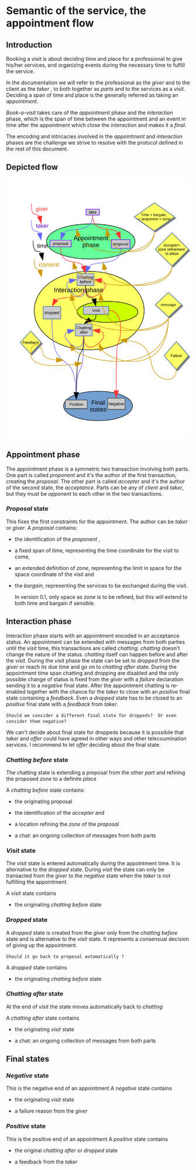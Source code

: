 # Semantic of the service, the appointment flow

## Introduction

Booking a visit is about deciding time and place for a professional to give his/her services, and organizing events during the necessary time to fulfill the service.

In the documentation we will refer to the professional as the _giver_ and to the client as the _taker_ , to both together as _parts_ and to the services as a _visit_.
Deciding a span of time and place is the generally referred as taking an _appointment_. 

*Book-a-visit* takes care of the _appointment_ phase and the _interaction_ phase, which is the span of time between the appointment and an event in time after the appointment which close the _interaction_ and makes it a _final_.

The encoding and intricacies involved in the _appointment_ and _interaction_ phases are the challenge we strive to resolve with the protocol defined in the rest of this document.

## Depicted flow

![flow](book-a-services.svg)

## Appointment phase

The appointment phase is a symmetric two transaction involving both parts.
One part is called _proponent_ and it's the author of the first transaction, creating the _proposal_. The other part is called _accepter_ and it's the author of the second state, the _acceptance_.
Parts can be any of _client_ and _taker_, but they must be _opponent_ to each other in the two transactions.

### _Proposal_ state

This fixes the first constraints for the appointment. The author can be _taker_ or _giver_.
A _proposal_ contains:

* the identification of the _proponent_ , 

* a fixed span of time, representing the time coordinate for the visit to come, 

* an extended definition of _zone_, representing the limit in space for the space coordinate of the visit and 

* the _bargain_, representing the services to be exchanged during the visit.

    In version 0.1, only space as _zone_ is to be refined, but this will extend to both time and bargain if sensible.


## Interaction phase

Interaction phase starts with an appointment encoded in an acceptance status. An appointment can be extended with messages from both parties until the _visit_ time, this transactions are called _chatting_. _chatting_ doesn't change the nature of the status. _chatting_ itself can happen before and after the _visit_.
During the _visit_ phase the state can be set to _dropped_ from the _giver_ or reach its due time and go on to _chatting after_ state.
During the appointment time span chatting and dropping are disabled and the only possible change of status is fixed from the _giver_ with a _failure_ declaration sending it to a _negative_ final state.
After the appointment chatting is re-enabled together with the chance for the _taker_ to close with an _positive_ final state containing a _feedback_.
Even a _dropped_ state has to be closed to an _positive_ final state with a _feedback_ from _taker_.
    
    Should we consider a different final state for droppeds?  Or even consider them negative?

We can't decide about final state for droppeds because it is possibile that _taker_ and _offer_ could have agreed in other ways and other telecoumination services. I recommend to let _offer_ deciding about the final state. 

### _Chatting before_ state

The chatting state is extending a proposal from the other _part_ and refining the proposed _zone_ to a definite _place_

A _chatting before_ state contains:

* the originating proposal

* the identification of the _accepter_ and

* a location refining the _zone_ of the _proposal_ 

* a chat: an ongoing collection of messages from both parts

### _Visit_ state

The _visit_ state is entered automatically during the appointment time. It is alternative to the _dropped_ state.
During _visit_ the state can only be transacted from the _giver_ to the _negative_ state when the _taker_ is not fulfilling the appointment.

A _visit_ state contains 

* the originating _chatting before_ state

### _Dropped_ state

A _dropped_ state is  created from the _giver_ only from the _chatting before_ state and is alternative to the _visit_ state. It represents a consensual decision of giving up the appointment. 

    Should it go back to proposal automatically ?

A _dropped_ state contains 

* the originating _chatting before_ state

### _Chatting after_ state

At the end of _visit_ the state moves automatically back to _chatting_ 

A _chatting after_ state contains

* the originating _visit_ state

* a chat: an ongoing collection of messages from both parts

## Final states

### _Negative_ state
This is the negative end of an appointment
A _negative_ state contains

* the originating _visit_ state

* a failure reason from the _giver_

### _Positive_ state

This is the positive end of an appointment
A _positive_ state contains

* the original _chatting after_  or _dropped_ state 

* a feedback from the _taker_













